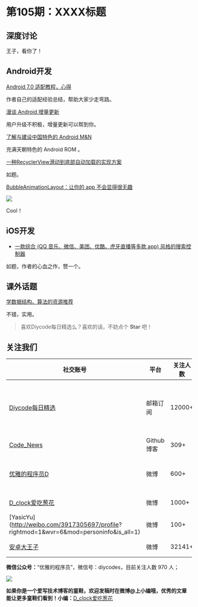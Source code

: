 # 第105期：XXXX标题

## 深度讨论

[]()

王子，看你了！

## Android开发

[Android 7.0 适配教程，心得](http://www.jianshu.com/p/56b9fb319310)

作者自己的适配经验总结，帮助大家少走弯路。

[漫谈 Android 增量更新](http://www.jianshu.com/p/91ad764c6879)

用户升级不积极，增量更新可以帮到你。

[了解与建设中国特色的 Android M&N](http://weibo.com/ttarticle/p/show?id=2309404034862431515773)

充满天朝特色的 Android ROM 。

[一种RecyclerView滑动到底部自动加载的实现方案](http://www.jianshu.com/p/5534735d9907)

如题。

[BubbleAnimationLayout：让你的 app 不会显得很无趣](https://github.com/Cleveroad/BubbleAnimationLayout)

![](https://github.com/Cleveroad/BubbleAnimationLayout/raw/master/images/demo_.gif)

Cool！

## iOS开发

- [一款综合 (QQ 音乐、微信、美团、优酷、虎牙直播等多款 app) 风格的搜索控制器](http://www.diycode.cc/topics/381)

如题，作者的心血之作，赞一个。

## 课外话题

[学数据结构、算法的资源推荐](https://zhuanlan.zhihu.com/p/23191006)

不错，实用。

> 喜欢Diycode每日精选么？喜欢的话，不妨点个 **Star** 吧！

## 关注我们

| 社交账号  |  平台  | 关注人数 | 说明 |
| -------- | -------- | -------- | -------- |
| [Diycode每日精选](http://list.qq.com/cgi-bin/qf_invite?id=d469993d2c888e971c0fbb2309c4d84256968386b126b967)|   邮箱订阅  | 12000+ | 每日分享一次Android、iOS、Swfit技术干货  |
| [Code_News](https://github.com/DiyCodes/code_news) |    Github博客  |309+ | 每日邮件推送列表  |
| [优雅的程序员D](http://weibo.com/u/5891258264) |   微博  | 600+ | 官方微博，每日分享开源信息  |
| [D_clock爱吃葱花](http://weibo.com/u/2480694892)  |   微博  | 1000+ | 日报发起人  |
|[YasicYu](http://weibo.com/3917305697/profile? rightmod=1&wvr=6&mod=personinfo&is_all=1)  |   微博  | 100+ | 日报发起人  |
|[安卓大王子](http://weibo.com/apkbus/)   |   微博  | 32141+ | 日报发起人  |



**微信公众号：**“优雅的程序员”，微信号：diycodes，目前关注人数 970 人；

![](http://upload-images.jianshu.io/upload_images/1846413-b42abfa70f909099.jpg?imageMogr2/auto-orient/strip%7CimageView2/2/w/1240)

**如果你是一个爱写技术博客的童鞋，欢迎发稿时在微博@上小编哦，优秀的文章能让更多童鞋们看到！小编：**[D_clock爱吃葱花](http://weibo.com/2480694892/profile?rightmod=1&wvr=6&mod=personinfo&is_all=1)